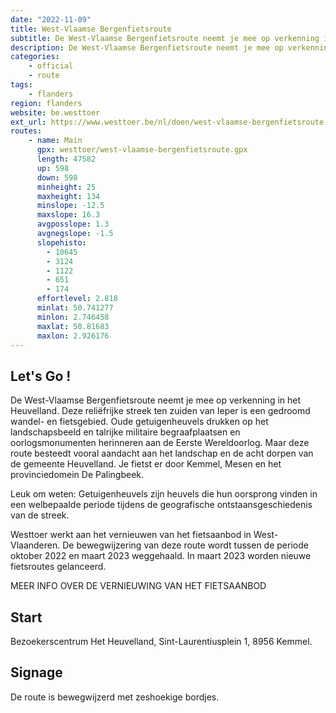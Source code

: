 ```yaml
---
date: "2022-11-09"
title: West-Vlaamse Bergenfietsroute
subtitle: De West-Vlaamse Bergenfietsroute neemt je mee op verkenning in het Heuvelland
description: De West-Vlaamse Bergenfietsroute neemt je mee op verkenning in het Heuvelland
categories:
    - official
    - route
tags:
    - flanders
region: flanders
website: be.westtoer
ext_url: https://www.westtoer.be/nl/doen/west-vlaamse-bergenfietsroute
routes:
    - name: Main
      gpx: westtoer/west-vlaamse-bergenfietsroute.gpx
      length: 47582
      up: 598
      down: 598
      minheight: 25
      maxheight: 134
      minslope: -12.5
      maxslope: 16.3
      avgposslope: 1.3
      avgnegslope: -1.5
      slopehisto:
        - 10645
        - 3124
        - 1122
        - 651
        - 174
      effortlevel: 2.818
      minlat: 50.741277
      minlon: 2.746458
      maxlat: 50.81683
      maxlon: 2.926176
---
```


## Let's Go ! 

De West-Vlaamse Bergenfietsroute neemt je mee op verkenning in het Heuvelland. Deze reliëfrijke streek ten zuiden van Ieper is een gedroomd wandel- en fietsgebied. Oude getuigenheuvels drukken op het landschapsbeeld en talrijke militaire begraafplaatsen en oorlogsmonumenten herinneren aan de Eerste Wereldoorlog. Maar deze route besteedt vooral aandacht aan het landschap en de acht dorpen van de gemeente Heuvelland. Je fietst er door Kemmel, Mesen en het provinciedomein De Palingbeek.

Leuk om weten: Getuigenheuvels zijn heuvels die hun oorsprong vinden in een welbepaalde periode tijdens de geografische ontstaansgeschiedenis van de streek.

Westtoer werkt aan het vernieuwen van het fietsaanbod in West-Vlaanderen. De bewegwijzering van deze route wordt tussen de periode oktober 2022 en maart 2023 weggehaald. In maart 2023 worden nieuwe fietsroutes gelanceerd.

MEER INFO OVER DE VERNIEUWING VAN HET FIETSAANBOD

## Start

Bezoekerscentrum Het Heuvelland, Sint-Laurentiusplein 1, 8956 Kemmel.

## Signage

De route is bewegwijzerd met zeshoekige bordjes.
